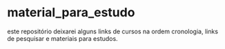 # material_para_estudo
este repositório deixarei alguns links de cursos na ordem cronologia, links de pesquisar e materiais para estudos.
